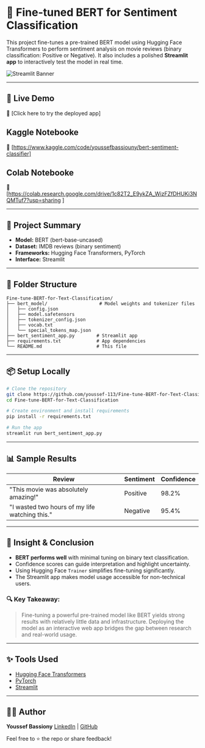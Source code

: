 # 🧠 Fine-tuned BERT for Sentiment Classification

This project fine-tunes a pre-trained BERT model using Hugging Face Transformers to perform sentiment analysis on movie reviews (binary classification: Positive or Negative). It also includes a polished **Streamlit app** to interactively test the model in real time.

![Streamlit Banner](https://streamlit.io/images/brand/streamlit-logo-secondary-colormark-darktext.svg)

---

## 🚀 Live Demo

🔗 [Click here to try the deployed app]

## Kaggle Notebooke
🔗 [https://www.kaggle.com/code/youssefbassiouny/bert-sentiment-classifier]

## Colab Notebooke
🔗 [https://colab.research.google.com/drive/1c82T2_E9ykZA_WizFZfDHUKi3NQMTuf7?usp=sharing ]


---

## 🧾 Project Summary

* **Model:** BERT (bert-base-uncased)
* **Dataset:** IMDB reviews (binary sentiment)
* **Frameworks:** Hugging Face Transformers, PyTorch
* **Interface:** Streamlit

---

## 📁 Folder Structure

```
Fine-tune-BERT-for-Text-Classification/
├── bert_model/                   # Model weights and tokenizer files
│   ├── config.json
│   ├── model.safetensors
│   ├── tokenizer_config.json
│   ├── vocab.txt
│   └── special_tokens_map.json
├── bert_sentiment_app.py        # Streamlit app
├── requirements.txt             # App dependencies
└── README.md                    # This file
```

---

## 📦 Setup Locally

```bash
# Clone the repository
git clone https://github.com/youssef-113/Fine-tune-BERT-for-Text-Classification.git
cd Fine-tune-BERT-for-Text-Classification

# Create environment and install requirements
pip install -r requirements.txt

# Run the app
streamlit run bert_sentiment_app.py
```

---

## 📊 Sample Results

| Review                                         | Sentiment | Confidence |
| ---------------------------------------------- | --------- | ---------- |
| "This movie was absolutely amazing!"           | Positive  | 98.2%      |
| "I wasted two hours of my life watching this." | Negative  | 95.4%      |

---

## 🧠 Insight & Conclusion

* **BERT performs well** with minimal tuning on binary text classification.
* Confidence scores can guide interpretation and highlight uncertainty.
* Using Hugging Face `Trainer` simplifies fine-tuning significantly.
* The Streamlit app makes model usage accessible for non-technical users.

### 🔍 Key Takeaway:

> Fine-tuning a powerful pre-trained model like BERT yields strong results with relatively little data and infrastructure. Deploying the model as an interactive web app bridges the gap between research and real-world usage.

---

## ✨ Tools Used

* [Hugging Face Transformers](https://huggingface.co/transformers/)
* [PyTorch](https://pytorch.org/)
* [Streamlit](https://streamlit.io/)

---

## 👨‍💻 Author

**Youssef Bassiony**
[LinkedIn](https://www.linkedin.com/in/youssef-bassiony) | [GitHub](https://github.com/youssef-113)

Feel free to ⭐ the repo or share feedback!

